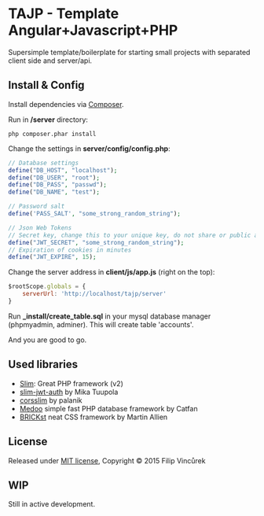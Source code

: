 # TAJP - Template Angular+Javascript+PHP

Supersimple template/boilerplate for starting small projects with separated client side and server/api.

## Install & Config
Install dependencies via [Composer](https://getcomposer.org/).

Run in **/server** directory:
```shell
php composer.phar install
```

Change the settings in **server/config/config.php**:
```php
// Database settings
define("DB_HOST", "localhost");
define("DB_USER", "root");
define("DB_PASS", "passwd");
define("DB_NAME", "test");

// Password salt
define('PASS_SALT', "some_strong_random_string");

// Json Web Tokens
// Secret key, change this to your unique key, do not share or public anywhere
define("JWT_SECRET", "some_strong_random_string");
// Expiration of cookies in minutes
define("JWT_EXPIRE", 15);
```
Change the server address in **client/js/app.js** (right on the top):
```javascript
$rootScope.globals = {
	serverUrl: 'http://localhost/tajp/server'
}
```

Run **_install/create_table.sql** in your mysql database manager (phpmyadmin, adminer).
This will create table 'accounts'.

And you are good to go.

## Used libraries
- [Slim](http://www.slimframework.com/): Great PHP framework (v2)
- [slim-jwt-auth](https://github.com/tuupola/slim-jwt-auth) by Mika Tuupola
- [corsslim](https://github.com/palanik/corsslim) by palanik
- [Medoo](http://medoo.in/) simple fast PHP database framework by Catfan
- [BRICKst](https://github.com/allienworks/BRICKst) neat CSS framework by Martin Allien

## License
Released under [MIT license](http://opensource.org/licenses/MIT), Copyright © 2015 Filip Vincůrek

## WIP
Still in active development.